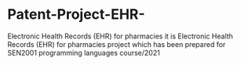 # Patent-Project-EHR-
Electronic Health Records (EHR) for pharmacies
it is Electronic Health Records (EHR) for pharmacies project which has been prepared for SEN2001 programming languages course/2021
